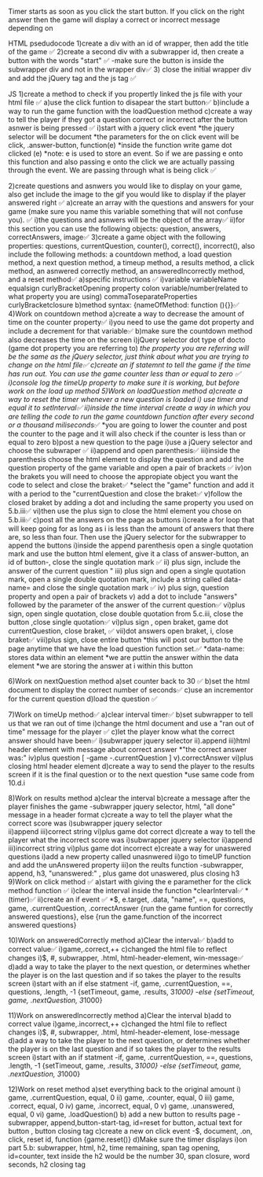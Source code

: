 Timer starts as soon as you click the start button. If you click on the right answer then the game will display a correct or incorrect message depending on 

HTML psedudocode
1)create a div with an id of wrapper, then add the title of the game ✅ 
2)create a second div with a subwrapper id, then create a button with the words "start" ✅ 
    -make sure the button is inside the subwrapper div and not in the wrapper div✅ 
3) close the initial wrapper div and add the jQuery tag and the  js tag ✅ 

JS 
1)create a method to check if you propertly linked the js file with your html file ✅
    a)use the click funtion to disapear the start button✅
    b)include a way to run the game function with the loadQuestion method
    c)create a way to tell the player if they got a question correct or incorrect after the button asnwer is being pressed <!--work here after completing 5.c.viii-->✅
        i)start with a jquery click event
            *the jquery selector will be document
            *the parameters for the on click event will be click, .answer-button, function(e)
            *inside the function write game dot clicked (e)
                *note: e is used to store an event. So if we are passing e onto this function and also passing e onto the click we are actually passing through the event. We are passing through what is being click <!--move to 9)click method-->✅

2)create questions and asnwers you would like to display on your game, also get include the image to the gif you would like to display if the player answered right ✅
    a)create an array with the questions and answers for your game (make sure you name this variable something that will not confuse you).  ✅
        i)the questions and asnwers will be the object of the array✅
        ii)for this section you can use the following objects: question, answers, correctAnswers, image✅
3)create a game object with the following properties: questions, currentQuestion, counter(<!--here you are setting up how much time you want the player to have in order to answer a question-->), correct(<!--keeps track of correct answers-->), incorrect(<!--keeps track of incorrect answers the player makes-->), also include the following methods: a countdown method, a load question method, a next question method, a timeup method, a results method, a click method, an asnwered correctly method, an answeredIncorrectly method, and a reset method✅
    a)specific instructions ✅
        i)variable  variableName   equalsign    curlyBracketOpening     property        colon       variable/number(related to what property you are using)       commaToseparateProperties   curlyBracketclosure
    b)method syntax: {nameOfMethod: function (){}}✅<!--you can put the method inside the variable game, that way you don't dry your code by repeating the method syntax (aka const game = {countdown: function(){},click:(){}, etc...};-->
4)Work on countdown method
    a)create a way to decrease the amount of time on the counter property✅
        i)you need to use the game dot property and include a decrement for that variable✅
    b)make sure the countdown method also decreases the time on the screen
        i)jQuery selector   dot     type of docto   (game dot property you are referring to)
            *the property you are referring will be the same as the jQuery selector, just think about what you are trying to change on the html file✅
    c)create an if statemnt to tell the game if the time has run out. You can use the game counter less than or equal to zero ✅
        <!--*****************-->
        i)console log the timeUp property to make sure it is working, but before work on the load up method
5)Work on loadQuestion  method
    a)create a way to reset the timer whenever a new question is loaded
        i) use timer and equal it to setInterval✅
        ii)inside the time interval create a way in which you are telling the code to run the game countdown function after every second or a thousand miliseconds*✅
            *you are going to lower the counter and post the counter to the page and it will also check if the counter is less than or equal to zero 
    b)post a new question to the page
        i)use a jQuery selector and choose the subwraper ✅
        ii)append and open parenthesis✅
        iii)inside the parenthesis choose the html element to display the question and add the question property of the game variable and open a pair of brackets ✅
        iv)on the brakets you will need to choose the appropiate object you want the code to select and close the braket✅
            *select the "game" function and add it with a period to the "currentQuestion and close the braket✅
        v)follow the closed braket by adding a dot and including the same property you used on 5.b.iii✅
        vi)then use the plus sign to close the html element you chose on 5.b.iii✅
    c)post all the answers on the page as buttons
        i)create a for loop that will keep going for as long as i is less than the amount of answers that there are, so less than four. Then use the jQuery selector for the subwrapper to append  the buttons
        i)inside the append parenthesis open a single quotation mark and use the button html element, give it a class of answer-button, an id of button-, close the single quotation mark ✅
        ii) plus sign, include the answer of the current question <!--i-->"
        iii) plus sign and open a single quotation mark, open a single double quotation mark, include a string called data-name= <!--make sure you open a string by putting a single double quotation mark--> and close the single quotation mark ✅
        iv) plus sign, question property <!--the question property starts with a single quotation bracket--> and open a pair of brackets <!--[Inside the brackets you will add the game dot currentQuestions]-->
        v) add a dot to include "answers" followed by the parameter of the answer of the current question✅
        vi)plus sign, open single quotation, close double quotation from 5.c.iii, close the button <!--'>'-->,close single quotation✅
        vi)plus sign <!--question-->, open braket, game dot currentQuestion, close braket, ✅
        vii)dot answers open braket, i, close braket✅
        viii)plus sign, close entire button <!--'</button>'--> *this will post our button to the page anytime that we have the load question function set.✅
            *data-name: stores data within an element
                *we are puttin the answer within the data element
            *we are storing the answer at i within this button
        <!--move to 1.c-->
             
6)Work on  nextQuestion method
    a)set counter back to 30 <!--this way the counter will go back to 30 after each question, otherwise the seconds from previous question would remain -->✅
    b)set the html document to display the correct number of seconds✅
    c)use an incrementor for the current question
    d)load the question ✅
    <!--move to 7-->

7)Work on timeUp method✅
    a)clear interval timer✅
    b)set subwrapper to tell us that we ran out of time
        i)change the html document and use a "ran out of time" message for the player <!--see 10.c.i for reference-->✅
    c)let the player know what the correct answer should have been✅
        i)subwrapper jquery selector
        ii).append
        iii)html header element with message about correct answer 
            *"the correct answer was:"
        iv)plus question [
            -game
            -.currentQuestion
        ]
        v).correctAnswer
        vi)plus closing html header element
    d)create a way to send the player to the results screen if it is the final question or to the next question
        *use same code from 10.d.i 
    <!--move to 8-->


8)Work on results method
    a)clear the interval
    b)create a message after the player finishes the game
        -subwrapper jquery selector, html, "all done" message in a header format
    c)create a way to tell the player what the correct score was 
        i)subwrapper jquery selector  
        ii)append
        iii)correct string
        vi)plus game dot correct
    d)create a way to tell the player what the incorrect score was 
        i)subwrapper jquery selector
        ii)append
        iii)incorrect string
        vi)plus game dot incorrect
    e)create a way for unaswered questions
        i)add a new property called unasnwered <!--place it on step 3-->
        ii)go to timeUP function and add the unAnswered property <!--game.unanswered++-->
        iii)on the reults function 
            -subwrapper, append, h3, "unanswered:" , plus game dot unaswered, plus closing h3
        <!--move to step12-->
9)Work on click method ✅
    a)start with giving the e paramether for the click method function ✅
        i)clear the interval inside the function <!--we are clearing the interval because we don't want the timer to be running after we already clicked the button. We want it to stop at that point-->
            *clearInterval✅
            *(timer)✅
        ii)create an if event <!--think on what is it that you clicked-->✅
            *$, e.target, .data, "name", ==, questions, game, .currentQuestion, .correctAnswer {run the game funtion for correctly answered questions}, else {run the game.function of the incorrect answered questions}
            <!--At this point go to 10 and 11 console log them with either win or lose message to make sure it is working-->

10)Work on answeredCorrectly method
    a)Clear the interval✅
    b)add to correct value✅
        i)game,.correct,++
    c)changed the html file to reflect changes
        i)$, #, subwrapper, .html, html-header-element, win-message✅
    d)add a way to take the player to the next question, or determines whether the player is on the last question and if so takes the player to the results screen 
        i)start with an if else statment 
            -if, game, .currentQuestion, ==, questions, .length, -1 {setTimeout, game, .results, 3*1000}
            -else {setTimeout, game, .nextQuestion, 3*1000}
            <!--move to 11-->

11)Work on answeredIncorrectly method
    a)Clear the interval
    b)add to correct value
        i)game,.incorrect,++
    c)changed the html file to reflect changes
        i)$, #, subwrapper, .html, html-header-element, lose-message
    <!--let the player know what the correct answer should have been, use 7.c as reference-->
    d)add a way to take the player to the next question, or determines whether the player is on the last question and if so takes the player to the results screen 
        i)start with an if statment 
            -if, game, .currentQuestion, ==, questions, .length, -1 {setTimeout, game, .results, 3*1000}
            -else {setTimeout, game, .nextQuestion, 3*1000}
    <!--move to 6-->

12)Work on reset method
    a)set everything back to the original amount 
        i) game, .currentQuestion, equal, 0
        ii) game, .counter, equal, 0
        iii) game, .correct, equal, 0 
        iv) game, .incorrect, equal, 0
        v) game, .unanswered, equal, 0
        vi) game, .loadQuestion()
    b) add a new button to results page 
        -subwrapper, append,button-start-tag, id=reset for button, actual text for button <!--Reset-->, button closing tag
    c)create a new on click event <!--this will go on top of the questions variable-->
        -$, document, .on, click, reset id, function {game.reset()}
    d)Make sure the timer displays 
        i)on part 5.b: subwrapper, html, h2, time remaining, span tag opening, id=counter, text inside the h2 would be the number 30, span closure, word seconds, h2 closing tag


 

 

